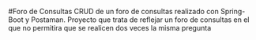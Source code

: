 #Foro de Consultas
CRUD de un foro de consultas realizado con Spring-Boot y Postaman. Proyecto que trata de reflejar un foro de consultas en el que no permitira que se realicen dos veces la misma pregunta
